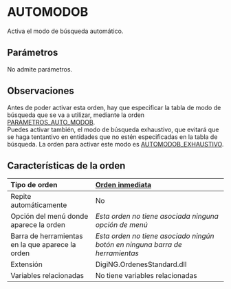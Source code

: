 # AUTOMODOB

Activa el modo de búsqueda automático.

## Parámetros

No admite parámetros.

## Observaciones

Antes de poder activar esta orden, hay que especificar la tabla de modo de búsqueda que se va a utilizar, mediante la orden [PARAMETROS\_AUTO\_MODOB](/digi3d-net/referencia/digi3d.net/ventana-de-dibujo/ordenes/a/PARAMETROS_AUTO_MODOB.html).  
Puedes activar también, el modo de búsqueda exhaustivo, que evitará que se haga tentantivo en entidades que no estén especificadas en la tabla de búsqueda. La orden para activar este modo es [AUTOMODOB\_EXHAUSTIVO](/digi3d-net/referencia/digi3d.net/ventana-de-dibujo/ordenes/a/AUTOMODOB_EXHAUSTIVO.html).

## Características de la orden

| Tipo de orden | [Orden inmediata](automodob.md) |
| :--- | :--- |
| Repite automáticamente | No |
| Opción del menú donde aparece la orden | _Esta orden no tiene asociada ninguna opción de menú_ |
| Barra de herramientas en la que aparece la orden | _Esta orden no tiene asociado ningún botón en ninguna barra de herramientas_ |
| Extensión | DigiNG.OrdenesStandard.dll |
| Variables relacionadas | No tiene variables relacionadas |

